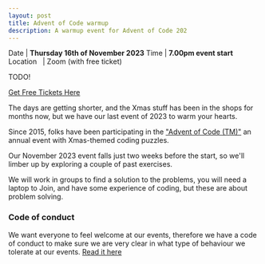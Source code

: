 ```yaml
---
layout: post
title: Advent of Code warmup
description: A warmup event for Advent of Code 202
---
```


Date | **Thursday 16th of November 2023**
Time | **7.00pm event start**
Location &nbsp; | Zoom (with free ticket)

TODO!

[Get Free Tickets Here](https://www.eventbrite.co.uk/e/codecraft-advent-of-code-2023-tickets-749705769137)

The days are getting shorter, and the Xmas stuff has been in the shops for months now, but we have our last event of 2023 to warm your hearts.

Since 2015, folks have been participating in the ["Advent of Code (TM)"](https://adventofcode.com/2023/about) an annual event with Xmas-themed coding puzzles.

Our November 2023 event falls just two weeks before the start, so we'll limber up by exploring a couple of past exercises.

We will work in groups to find a solution to the problems, you will need a laptop to Join, and have some experience of coding, but these are about problem solving.

### Code of conduct

We want everyone to feel welcome at our events, therefore we have a code of conduct to make sure we are very clear in what type of behaviour we tolerate at our events.
[Read it here](https://www.codecraftuk.org/code-of-conduct.html)
